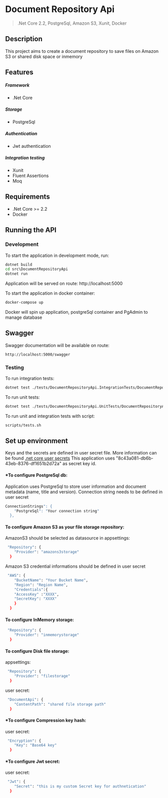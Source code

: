 # Document Repository Api

> .Net Core 2.2, PostgreSql, Amazon S3, Xunit, Docker  

## Description
This project aims to create a document repository to save files on Amazon S3 or shared disk space or inmemory

## Features
##### Framework
- .Net Core
##### Storage
- PostgreSql
##### Authentication
- Jwt authentication
##### Integration testing
- Xunit
- Fluent Assertions
- Moq

## Requirements

- .Net Core >= 2.2
- Docker

## Running the API
### Development
To start the application in development mode, run:

```cmd
dotnet build
cd src\DocumentRepositoryApi
dotnet run
```
Application will be served on route: 
http://localhost:5000

To start the application in docker container:
```cmd
docker-compose up
```
Docker will spin up application, postgreSql container and PgAdmin to manage database

## Swagger
Swagger documentation will be available on route: 
```bash
http://localhost:5000/swagger
```

### Testing
To run integration tests: 
```bash
dotnet test ./tests/DocumentRepositoryApi.IntegrationTests/DocumentRepositoryApi.IntegrationTests.csproj
```
To run unit tests: 
```bash
dotnet test ./tests/DocumentRepositoryApi.UnitTests/DocumentRepositoryApi.UnitTests.csproj
```

To run unit and integration tests with script: 
```bash
scripts/tests.sh
```

## Set up environment
Keys and the secrets are defined in user secret file. More information can be found [.net core user secrets](https://docs.microsoft.com/en-us/aspnet/core/security/app-secrets?view=aspnetcore-2.2&tabs=windows)
This application uses "8c43a081-db6b-43eb-8376-df1651b2d72a" as secret key id.

#### *To configure PostgreSql db:
Application uses PostgreSql to store user information and document metadata (name, title and version).
Connection string needs to be defined in user secret
```bash
ConnectionStrings": {
    "PostgreSql": "Your connection string"
  },
```
#### To configure Amazon S3 as your file storage repository:
AmazonS3 should be selected as datasource in appsettings:
```bash
 "Repository": {
    "Provider": "amazons3storage"
  }
```

Amazon S3 credential informations should be defined in user secret
```bash
 "AWS": {
    "BucketName": "Your Bucket Name",
    "Region": "Region Name",
	"Credentials":{
	"AccessKey" :"XXXX",
	"SecretKey": "XXXX"
	}
  }
```

#### To configure InMemory storage:
```bash
 "Repository": {
    "Provider": "inmemorystorage"
  }
```

#### To configure Disk file storage:

appsettings:
```bash
 "Repository": {
    "Provider": "filestorage"
  }
```

user secret:
```bash
 "DocumentApi": {
    "ContentPath": "shared file storage path"
  }
```

#### *To configure Compression key hash:
user secret:
```bash
 "Encryption": {
    "Key": "Base64 key"
  }
```

#### *To configure Jwt secret:
user secret:
```bash
 "Jwt": {
    "Secret": "this is my custom Secret key for authnetication"
  }